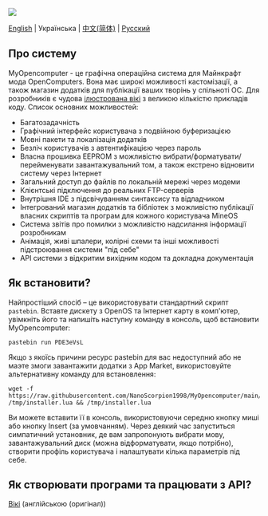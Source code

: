 ![](https://i.imgur.com/Ki5bX0I.gif)

[English](https://github.com/NanoScorpion1998/MyOpencomputer/blob/main/README.md) | Українська | [中文(简体)](https://github.com/NanoScorpion1998/MyOpencomputer/blob/main/README-zh_CN.md) | [Русский](https://github.com/NanoScorpion1998/MyOpencomputer/blob/main/README-ru_RU.md)

## Про систему

MyOpencomputer - це графічна операційна система для Майнкрафт мода OpenComputers. Вона має широкі можливості кастомізації, а також магазин додатків для публікації ваших творінь у спільноті ОС. Для розробників є чудова [ілюстрована вікі](https://github.com/IgorTimofeev/MineOS/wiki) з великою кількістю прикладів коду. Список основних можливостей:

- Багатозадачність
- Графічний інтерфейс користувача з подвійною буферизацією
- Мовні пакети та локалізація додатків
- Безліч користувачів з автентифікацією через пароль
- Власна прошивка EEPROM з можливістю вибрати/форматувати/перейменувати завантажувальний том, а також екстрено відновити систему через Інтернет
- Загальний доступ до файлів по локальній мережі через модеми
- Клієнтські підключення до реальних FTP-серверів
- Внутрішня IDE з підсвічуванням синтаксису та відладчиком
- Інтегрований магазин додатків та бібліотек з можливістю публікації власних скриптів та програм для кожного користувача MineOS
- Система звітів про помилки з можливістю надсилання інформації розробникам
- Анімація, живі шпалери, колірні схеми та інші можливості підстроювання системи "під себе"
- API системи з відкритим вихідним кодом та докладна документація

## Як встановити?

Найпростіший спосіб – це використовувати стандартний скрипт `pastebin`. Вставте дискету з OpenOS та Інтернет карту в комп'ютер, увімкніть його та напишіть наступну команду в консоль, щоб встановити MyOpencomputer:
	
	pastebin run PDE3eVsL

Якщо з якоїсь причини ресурс pastebin для вас недоступний або не маэте змоги завантажити додатки з App Market, використовуйте альтернативну команду для встановлення:

	wget -f https://raw.githubusercontent.com/NanoScorpion1998/MyOpencomputer/main/Installer/OpenOS.lua /tmp/installer.lua && /tmp/installer.lua

Ви можете вставити її в консоль, використовуючи середню кнопку миші або кнопку Insert (за умовчанням). Через деякий час запуститься симпатичний установник, де вам запропонують вибрати мову, завантажувальний диск (можна відформатувати, якщо потрібно), створити профіль користувача і налаштувати кілька параметрів під себе.

## Як створювати програми та працювати з API?

[Вікі](https://github.com/IgorTimofeev/MineOS/wiki) (англійською (оригінал))